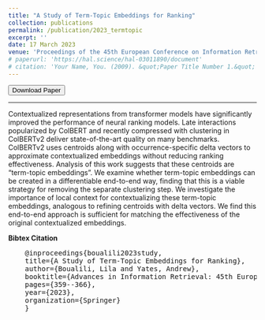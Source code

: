 ```yaml
---
title: "A Study of Term-Topic Embeddings for Ranking"
collection: publications
permalink: /publication/2023_termtopic
excerpt: ''
date: 17 March 2023
venue: 'Proceedings of the 45th European Conference on Information Retrieval, ECIR, Dublin, Ireland'
# paperurl: 'https://hal.science/hal-03011890/document'
# citation: 'Your Name, You. (2009). &quot;Paper Title Number 1.&quot; <i>Journal 1</i>. 1(1).'
---
```


<a href="https://link.springer.com/content/pdf/10.1007/978-3-031-28238-6_25" target="_blank">
   <button class="btn" ><i class="fa fa-file-download"></i> Download Paper </button>
</a>

---

Contextualized representations from transformer models have significantly improved the performance of neural ranking models. Late interactions popularized by ColBERT and recently compressed with clustering in ColBERTv2 deliver state-of-the-art quality on many benchmarks. ColBERTv2 uses centroids along with occurrence-specific delta vectors to approximate contextualized embeddings without reducing ranking effectiveness. Analysis of this work suggests that these centroids are “term-topic embeddings”. We examine whether term-topic embeddings can be created in a differentiable end-to-end way, finding that this is a viable strategy for removing the separate clustering step. We investigate the importance of local context for contextualizing these term-topic embeddings, analogous to refining centroids with delta vectors. We find this end-to-end approach is sufficient for matching the effectiveness of the original contextualized embeddings.

<!-- [Download pdf](https://link.springer.com/content/pdf/10.1007/978-3-031-28238-6_25) -->

**Bibtex Citation** 

<pre>
    @inproceedings{boualili2023study,
    title={A Study of Term-Topic Embeddings for Ranking},
    author={Boualili, Lila and Yates, Andrew},
    booktitle={Advances in Information Retrieval: 45th European Conference on Information Retrieval, ECIR 2023, Dublin, Ireland, April 2--6, 2023, Proceedings, Part II},
    pages={359--366},
    year={2023},
    organization={Springer}
    }
</pre>


